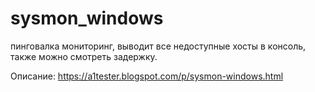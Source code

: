 # sysmon_windows
пинговалка мониторинг, выводит все недоступные хосты в консоль, также можно смотреть задержку.


Описание: https://a1tester.blogspot.com/p/sysmon-windows.html

